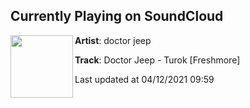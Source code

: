 ## Currently Playing on SoundCloud

[<img align="left" width="100" src="https://i1.sndcdn.com/artworks-000031993582-spa0f9-t500x500.jpg">](https://soundcloud.com/drjeep/turok?in=drjeep/sets/10-years-of-doctor-jeep)

**Artist**: doctor jeep 

**Track**: Doctor Jeep - Turok [Freshmore]

Last updated at 04/12/2021 09:59

